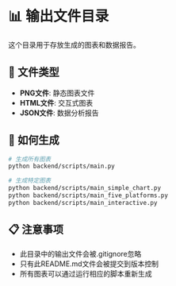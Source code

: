 # 📊 输出文件目录

这个目录用于存放生成的图表和数据报告。

## 📁 文件类型

- **PNG文件**: 静态图表文件
- **HTML文件**: 交互式图表
- **JSON文件**: 数据分析报告

## 🚀 如何生成

```bash
# 生成所有图表
python backend/scripts/main.py

# 生成特定图表
python backend/scripts/main_simple_chart.py
python backend/scripts/main_five_platforms.py
python backend/scripts/main_interactive.py
```

## 📋 注意事项

- 此目录中的输出文件会被.gitignore忽略
- 只有此README.md文件会被提交到版本控制
- 所有图表可以通过运行相应的脚本重新生成